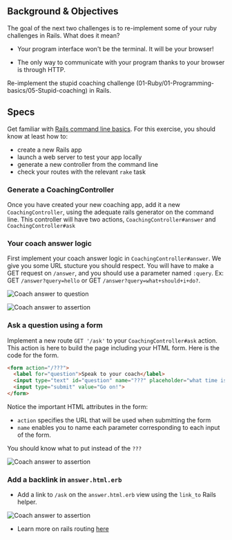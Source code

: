 ## Background & Objectives

The goal of the next two challenges is to re-implement some of your ruby challenges in Rails. What does it mean?

- Your program interface won't be the terminal. It will be your browser!

- The only way to communicate with your program thanks to your browser is through HTTP.

Re-implement the stupid coaching challenge (01-Ruby/01-Programming-basics/05-Stupid-coaching) in Rails.



## Specs

Get familiar with [Rails command line basics](http://guides.rubyonrails.org/command_line.html#command-line-basics). For this exercise, you should know at least how to:

- create a new Rails app
- launch a web server to test your app locally
- generate a new controller from the command line
- check your routes with the relevant `rake` task


### Generate a CoachingController

Once you have created your new coaching app, add it a new `CoachingController`, using the adequate rails generator on the command line. This controller will have two actions, `CoachingController#answer` and `CoachingController#ask`


### Your coach answer logic

First implement your coach answer logic in `CoachingController#answer`. We give you some URL stucture you should respect. You will have to make a GET request on `/answer`, and you should use a parameter named `:query`. Ex: GET `/answer?query=hello` or GET `/answer?query=what+should+i+do?`.

![Coach answer to question](https://dl.dropboxusercontent.com/u/29947758/coach-answer-1.png)

![Coach answer to assertion](https://dl.dropboxusercontent.com/u/29947758/coach-answer-2.png)

### Ask a question using a form

Implement a new route `GET '/ask'` to your `CoachingController#ask` action. This action is here to build the page including your HTML form. Here is the code for the form.

```html
<form action="/???">
  <label for="question">Speak to your coach</label>
  <input type="text" id="question" name="???" placeholder="what time is it?">
  <input type="submit" value="Go on!">
</form>
```

Notice the important HTML attributes in the form:

- `action` specifies the URL that will be used when submitting the form
- `name` enables you to name each parameter corresponding to each input of the form.

You should know what to put instead of the `???`

![Coach answer to assertion](https://dl.dropboxusercontent.com/u/29947758/coach-ask.png)


### Add a backlink in `answer.html.erb`
- Add a link to `/ask` on the `answer.html.erb` view using the `link_to` Rails helper.

![Coach answer to assertion](https://dl.dropboxusercontent.com/u/29947758/coach-adding-link.png)

- Learn more on rails routing [here](http://guides.rubyonrails.org/routing.html)



